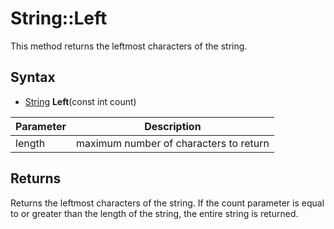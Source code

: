 # String::Left #
This method returns the leftmost characters of the string.

## Syntax ##
- [String](String.md) **Left**(const int count)

| Parameter | Description |
| --- | --- |
| length | maximum number of characters to return |

## Returns ##
Returns the leftmost characters of the string. If the count parameter is equal to or greater than the length of the string, the entire string is returned.
